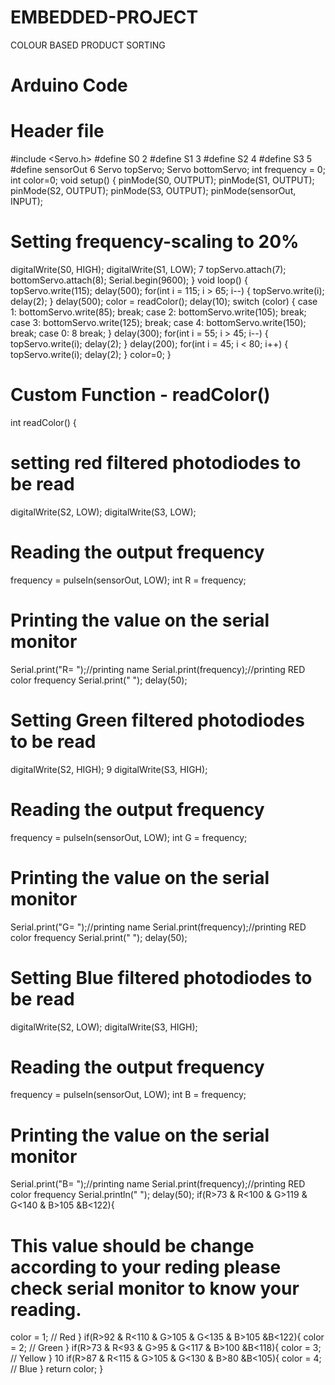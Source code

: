 # EMBEDDED-PROJECT
COLOUR BASED PRODUCT SORTING

# Arduino Code
# Header file
#include <Servo.h>
#define S0 2
#define S1 3
#define S2 4
#define S3 5
#define sensorOut 6
Servo topServo;
Servo bottomServo;
int frequency = 0;
int color=0;
void setup() {
pinMode(S0, OUTPUT);
pinMode(S1, OUTPUT);
pinMode(S2, OUTPUT);
pinMode(S3, OUTPUT);
pinMode(sensorOut, INPUT);
 # Setting frequency-scaling to 20%
digitalWrite(S0, HIGH);
digitalWrite(S1, LOW);
7
topServo.attach(7);
bottomServo.attach(8);
Serial.begin(9600);
}
void loop() {
topServo.write(115);
delay(500);
for(int i = 115; i > 65; i--) {
topServo.write(i);
delay(2);
}
delay(500);
color = readColor();
delay(10);
switch (color) {
case 1:
bottomServo.write(85);
break;
case 2:
bottomServo.write(105);
break;
case 3:
bottomServo.write(125);
break;
case 4:
bottomServo.write(150);
break;
case 0:
8
break;
}
delay(300);
for(int i = 55; i > 45; i--) {
topServo.write(i);
delay(2);
}
delay(200);
for(int i = 45; i < 80; i++) {
topServo.write(i);
delay(2);
}
color=0;
}
# Custom Function - readColor()
int readColor() {
 # setting red filtered photodiodes to be read
digitalWrite(S2, LOW);
digitalWrite(S3, LOW);
# Reading the output frequency
frequency = pulseIn(sensorOut, LOW);
int R = frequency;
# Printing the value on the serial monitor
Serial.print("R= ");//printing name
Serial.print(frequency);//printing RED color frequency
Serial.print(" ");
delay(50);
# Setting Green filtered photodiodes to be read
digitalWrite(S2, HIGH);
9
digitalWrite(S3, HIGH);
# Reading the output frequency
frequency = pulseIn(sensorOut, LOW);
int G = frequency;
# Printing the value on the serial monitor
Serial.print("G= ");//printing name
Serial.print(frequency);//printing RED color frequency
Serial.print(" ");
delay(50);
# Setting Blue filtered photodiodes to be read
digitalWrite(S2, LOW);
digitalWrite(S3, HIGH);
# Reading the output frequency
frequency = pulseIn(sensorOut, LOW);
int B = frequency;
# Printing the value on the serial monitor
Serial.print("B= ");//printing name
Serial.print(frequency);//printing RED color frequency
Serial.println(" ");
delay(50);
if(R>73 & R<100 & G>119 & G<140 & B>105 &B<122){ 
# This value should be change according to your reding please check serial monitor to know your reading.
color = 1; // Red
}
if(R>92 & R<110 & G>105 & G<135 & B>105 &B<122){
color = 2; // Green
}
if(R>73 & R<93 & G>95 & G<117 & B>100 &B<118){
color = 3; // Yellow
}
10
if(R>87 & R<115 & G>105 & G<130 & B>80 &B<105){
color = 4; // Blue
}
return color;
}
